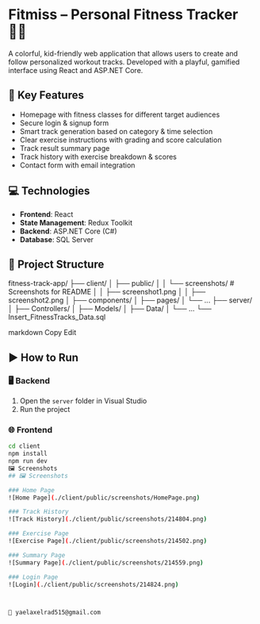 # Fitmiss – Personal Fitness Tracker 🏃‍♀️

A colorful, kid-friendly web application that allows users to create and follow personalized workout tracks. Developed with a playful, gamified interface using React and ASP.NET Core.

## 🎯 Key Features

- Homepage with fitness classes for different target audiences  
- Secure login & signup form  
- Smart track generation based on category & time selection  
- Clear exercise instructions with grading and score calculation  
- Track result summary page  
- Track history with exercise breakdown & scores  
- Contact form with email integration  

## 💻 Technologies

- **Frontend**: React  
- **State Management**: Redux Toolkit  
- **Backend**: ASP.NET Core (C#)  
- **Database**: SQL Server  

## 📁 Project Structure

fitness-track-app/
├── client/
│ ├── public/
│ │ └── screenshots/ # Screenshots for README
│ │ ├── screenshot1.png
│ │ ├── screenshot2.png
│ ├── components/
│ ├── pages/
│ └── ...
├── server/
│ ├── Controllers/
│ ├── Models/
│ ├── Data/
│ └── ...
└── Insert_FitnessTracks_Data.sql

markdown
Copy
Edit

## ▶️ How to Run

### 🖥 Backend
1. Open the `server` folder in Visual Studio  
2. Run the project  

### 🌐 Frontend
```bash
cd client
npm install
npm run dev
🖼 Screenshots
## 🖼 Screenshots

### Home Page
![Home Page](./client/public/screenshots/HomePage.png)

### Track History
![Track History](./client/public/screenshots/214804.png)

### Exercise Page
![Exercise Page](./client/public/screenshots/214502.png)

### Summary Page
![Summary Page](./client/public/screenshots/214559.png)

### Login Page
![Login](./client/public/screenshots/214824.png)



📧 yaelaxelrad515@gmail.com
